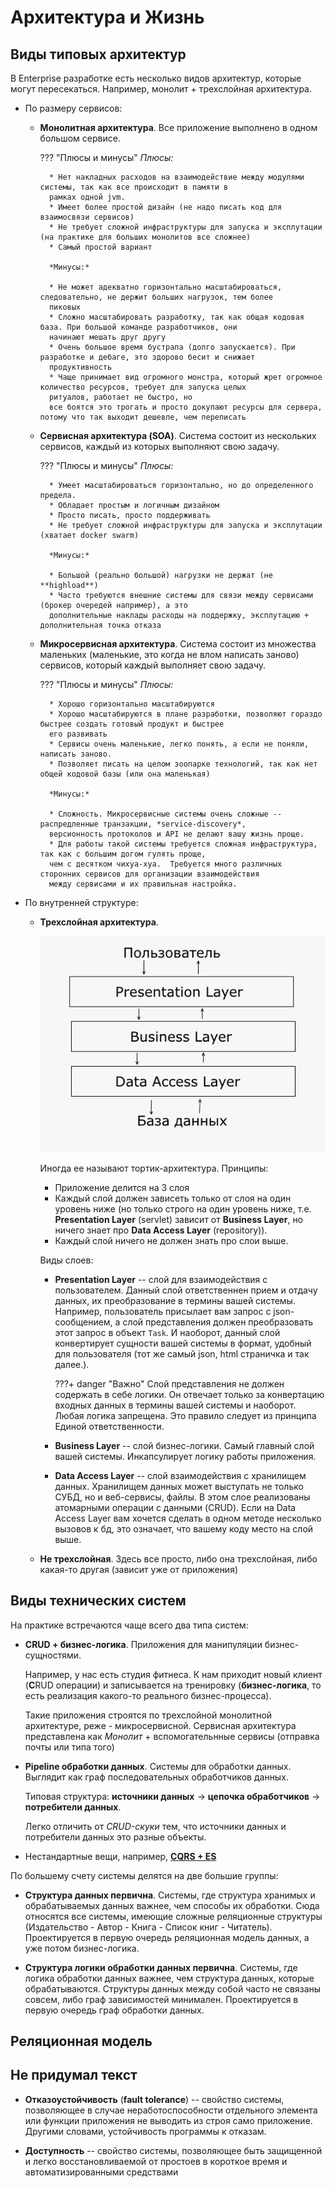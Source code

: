 # Архитектура и Жизнь

## Виды типовых архитектур

В Enterprise разработке есть несколько видов архитектур, которые могут пересекаться. Например, монолит + трехслойная 
архитектура.

* По размеру сервисов:
    * **Монолитная архитектура**. Все приложение выполнено в одном большом сервисе.
        
        ??? "Плюсы и минусы"
            *Плюсы:* 
            
            * Нет накладных расходов на взаимодействие между модулями системы, так как все происходит в памяти в
            рамках одной jvm. 
            * Имеет более простой дизайн (не надо писать код для взаимосвязи сервисов) 
            * Не требует сложной инфраструктуры для запуска и эксплутации (на практике для больших монолитов все сложнее)  
            * Самый простой вариант
            
            *Минусы:*
            
            * Не может адекватно горизонтально масштабироваться, следовательно, не держит больших нагрузок, тем более 
            пиковых
            * Сложно масштабировать разработку, так как общая кодовая база. При большой команде разработчиков, они
            начинают мешать друг другу
            * Очень большое время бустрапа (долго запускается). При разработке и дебаге, это здорово бесит и снижает
            продуктивность
            * Чаще принимает вид огромного монстра, который жрет огромное количество ресурсов, требует для запуска целых
            ритуалов, работает не быстро, но 
            все боятся это трогать и просто докупают ресурсы для сервера, потому что так выходит дешевле, чем переписать
   
    * **Сервисная архитектура (SOA)**. Система состоит из нескольких сервисов, каждый из которых выполняют 
    свою задачу.
    
        ??? "Плюсы и минусы"
            *Плюсы:*
            
            * Умеет масштабироваться горизонтально, но до определенного предела.
            * Обладает простым и логичным дизайном
            * Просто писать, просто поддерживать
            * Не требует сложной инфраструктуры для запуска и эксплутации (хватает docker swarm)
            
            *Минусы:*
            
            * Большой (реально большой) нагрузки не держат (не **highload**)  
            * Часто требуются внешние системы для связи между сервисами (брокер очередей например), а это 
            дополнительные наклады расходы на поддержку, эксплутацию + дополнительная точка отказа
    
    * **Микросервисная архитектура**. Система состоит из множества маленьких (маленькие, это когда не влом написать
    заново) сервисов, который каждый выполняет  свою задачу.
    
        ??? "Плюсы и минусы"
            *Плюсы:*
            
            * Хорошо горизонтально масштабируются
            * Хорошо масштабируются в плане разработки, позволяют гораздо быстрее создать готовый продукт и быстрее
            его развивать
            * Сервисы очень маленькие, легко понять, а если не поняли, написать заново.     
            * Позволяет писать на целом зоопарке технологий, так как нет общей кодовой базы (или она маленькая) 
            
            *Минусы:* 
            
            * Сложность. Микросервисные системы очень сложные -- распредленные транзакции, *service-discovery*, 
            версионность протоколов и API не делают вашу жизнь проще.
            * Для работы такой системы требуется сложная инфраструктура, так как с большим догом гулять проще,
            чем с десятком чихуа-хуа.  Требуется много различных сторонних сервисов для организации взаимодействия
            между сервисами и их правильная настройка. 

* По внутренней структуре:
    * **Трехслойная архитектура**.
    
        ![3layer](img/arch_pr2.png)
        
        Иногда ее называют тортик-архитектура. Принципы:
        
        * Приложение делится на 3 слоя
        * Каждый слой должен зависеть только от слоя на один уровень ниже (но только строго на один уровень ниже, т.е. 
        **Presentation Layer** (servlet) зависит от **Business Layer**, но ничего знает про **Data Access Layer** (repository)).
        * Каждый слой ничего не должен знать про слои выше.
        
        Виды слоев: 
        
        * **Presentation Layer** -- слой для взаимодействия с пользователем. Данный слой ответственнен прием и отдачу данных,
        их преобразование в термины вашей системы. Например, пользователь присылает вам запрос с json-сообщением, а слой 
        представления должен преобразовать этот запрос в объект `Task`. И наоборот, данный слой конвертирует сущности вашей
        системы в формат, удобный для пользователя (тот же самый json, html страничка и так далее.). 
        
            ???+ danger "Важно"
                Слой представления не должен содержать в себе логики. Он отвечает только за конвертацию входных данных в термины
                вашей системы и наоборот. Любая логика запрещена. Это правило следует из принципа Единой ответственности.
        
        * **Business Layer** -- слой бизнес-логики. Самый главный слой вашей системы. Инкапсулирует логику работы приложения. 
        
        * **Data Access Layer** -- слой взаимодействия с хранилищем данных. Хранилищем данных может выступать не только СУБД,
        но и веб-сервисы, файлы. В этом слое реализованы атомарными операции с данными (CRUD). Если на Data Access Layer вам
        хочется сделать в одном методе несколько вызовов к бд, это означает, что вашему коду место на слой выше.         
    
    * **Не трехслойная**. Здесь все просто, либо она трехслойная, либо какая-то другая (зависит уже от приложения)        

## Виды технических систем

На практике встречаются чаще всего два типа систем:

* **CRUD + бизнес-логика**. Приложения для манипуляции бизнес-сущностями. 

    Например, у нас есть студия фитнеса. К нам приходит новый клиент (**C**RUD операции) и записывается на тренировку
    (**бизнес-логика**, то есть реализация какого-то реального бизнес-процесса).
    
    Такие приложения строятся по трехслойной монолитной архитектуре, реже - микросервисной. Сервисная архитектура 
    представлена как *Монолит* + вспомогательнные сервисы (отправка почты или типа того)
    
* **Pipeline обработки данных**. Системы для обработки данных. Выглядит как граф последовательных обработчиков данных.
    
    Типовая структура: **источники данных** -> **цепочка обработчиков** -> **потребители данных**.
    
    Легко отличить от *CRUD-скуки* тем, что источники данных и потребители данных это разные объекты. 
    
* Нестандартные вещи, например, [**CQRS + ES**](https://habr.com/ru/post/146429/)    

По большему счету системы делятся на две большие группы: 

* **Структура данных первична**. Системы, где структура хранимых и обрабатываемых данных важнее, чем способы их
обработки. Сюда относятся все системы, имеющие сложные реляционные структуры (Издательство - Автор - Книга - 
Список книг - Читатель). Проектируется в первую очередь реляционная модель данных, а уже потом бизнес-логика.

* **Структура логики обработки данных первична**. Системы, где логика обработки данных важнее, чем структура данных,
которые обрабатываются. Структуры данных между собой часто не связаны совсем, либо граф зависимостей минимален. 
Проектируется в первую очередь граф обработки данных.     

## Реляционная модель

## Не придумал текст

* **Отказоустойчивость** (**fault tolerance**) -- свойство системы, позволяющее в случае неработоспособности отдельного 
элемента или функции приложения не выводить из строя само приложение. Другими словами, устойчивость программы к отказам.
 
* **Доступность** -- свойство системы, позволяющее быть защищенной и легко восстановливаемой от простоев в короткое
время и автоматизированными средствами
